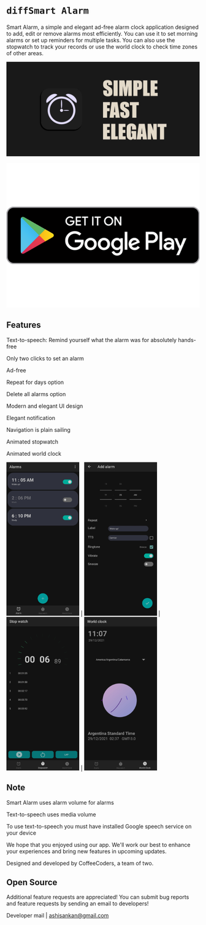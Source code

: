 # ```diffSmart Alarm```

Smart Alarm, a simple and elegant ad-free alarm clock application designed to add, edit or remove alarms most efficiently. You can use it to set morning alarms or set up reminders for multiple tasks. You can also use the stopwatch to track your records or use the world clock to check time zones of other areas.



![Feature Graphics](https://github.com/ashisbehera/Smart_Alarm/blob/master/images/Feature%20Graphics.jpg)

![Google Play](https://github.com/ashisbehera/Smart_Alarm/blob/master/images/google%20play.png)

## Features

Text-to-speech: Remind yourself what the alarm was for absolutely hands-free

Only two clicks to set an alarm

Ad-free

Repeat for days option

Delete all alarms option

Modern and elegant UI design

Elegant notification

Navigation is plain sailing

Animated stopwatch

Animated world clock



<img src=https://github.com/ashisbehera/Smart_Alarm/blob/master/images/alarm.jpg width="190" height="400"> | <img src=https://github.com/ashisbehera/Smart_Alarm/blob/master/images/add%20alarm.jpg width="190" height="400"> | <img src=https://github.com/ashisbehera/Smart_Alarm/blob/master/images/stopwatch.jpg width="190" height="400"> | <img src=https://github.com/ashisbehera/Smart_Alarm/blob/master/images/world%20clock.jpg width="190" height="400">

## Note

Smart Alarm uses alarm volume for alarms

Text-to-speech uses media volume

To use text-to-speech you must have installed Google speech service on your device

We hope that you enjoyed using our app. We'll work our best to enhance your experiences and bring new features in upcoming updates.

Designed and developed by CoffeeCoders, a team of two.

## Open Source

Additional feature requests are appreciated! You can submit bug reports and feature requests by sending an email to developers!

Developer mail | [ashisankan@gmail.com](mailto:ashisankan@gmail.com)

